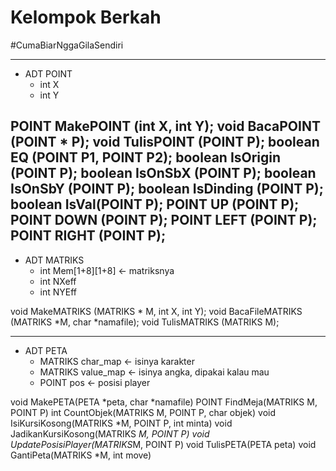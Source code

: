 # Kelompok Berkah

#CumaBiarNggaGilaSendiri

---------------------------------------------------------------

* ADT POINT
	* int X
	* int Y

POINT 	MakePOINT (int X, int Y);
void 	BacaPOINT (POINT * P); 
void 	TulisPOINT (POINT P);
boolean EQ (POINT P1, POINT P2);
boolean IsOrigin (POINT P);
boolean IsOnSbX (POINT P);
boolean IsOnSbY (POINT P);
boolean IsDinding (POINT P);
boolean IsVal(POINT P);
POINT 	UP (POINT P);
POINT 	DOWN (POINT P);
POINT 	LEFT (POINT P);
POINT 	RIGHT (POINT P);
----------------------------------------------------------------

* ADT MATRIKS
	* int Mem[1+8][1+8]		<- matriksnya
	* int NXeff
	* int NYEff

void	MakeMATRIKS (MATRIKS * M, int X, int Y);
void	BacaFileMATRIKS (MATRIKS *M, char *namafile);
void	TulisMATRIKS (MATRIKS M);	

----------------------------------------------------------------

* ADT PETA
	* MATRIKS char_map		<- isinya karakter
	* MATRIKS value_map		<- isinya angka, dipakai kalau mau
	* POINT pos				<- posisi player

void 	MakePETA(PETA *peta, char *namafile)
POINT	FindMeja(MATRIKS M, POINT P)
int		CountObjek(MATRIKS M, POINT P, char objek)
void 	IsiKursiKosong(MATRIKS *M, POINT P, int minta)
void	JadikanKursiKosong(MATRIKS *M, POINT P)
void	UpdatePosisiPlayer(MATRIKS*M, POINT P)
void	TulisPETA(PETA peta)
void	GantiPeta(MATRIKS *M, int move)

